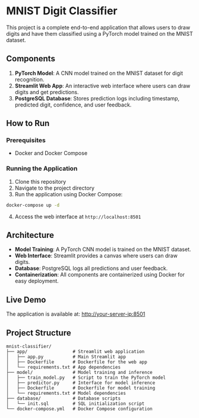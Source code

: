 # MNIST Digit Classifier

This project is a complete end-to-end application that allows users to draw digits and have them classified using a PyTorch model trained on the MNIST dataset.

## Components

1. **PyTorch Model**: A CNN model trained on the MNIST dataset for digit recognition.
2. **Streamlit Web App**: An interactive web interface where users can draw digits and get predictions.
3. **PostgreSQL Database**: Stores prediction logs including timestamp, predicted digit, confidence, and user feedback.

## How to Run

### Prerequisites

- Docker and Docker Compose

### Running the Application

1. Clone this repository
2. Navigate to the project directory
3. Run the application using Docker Compose:

```bash
docker-compose up -d
```

4. Access the web interface at `http://localhost:8501`

## Architecture

- **Model Training**: A PyTorch CNN model is trained on the MNIST dataset.
- **Web Interface**: Streamlit provides a canvas where users can draw digits.
- **Database**: PostgreSQL logs all predictions and user feedback.
- **Containerization**: All components are containerized using Docker for easy deployment.

## Live Demo

The application is available at: [http://your-server-ip:8501](http://your-server-ip:8501)

## Project Structure

```
mnist-classifier/
├── app/                 # Streamlit web application
│   ├── app.py           # Main Streamlit app
│   ├── Dockerfile       # Dockerfile for the web app
│   └── requirements.txt # App dependencies
├── model/               # Model training and inference
│   ├── train_model.py   # Script to train the PyTorch model
│   ├── predictor.py     # Interface for model inference
│   ├── Dockerfile       # Dockerfile for model training
│   └── requirements.txt # Model dependencies
├── database/            # Database scripts
│   └── init.sql         # SQL initialization script
└── docker-compose.yml   # Docker Compose configuration
```